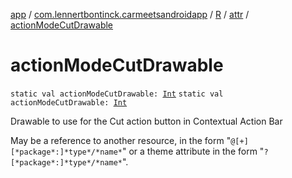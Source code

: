 [app](../../../index.md) / [com.lennertbontinck.carmeetsandroidapp](../../index.md) / [R](../index.md) / [attr](index.md) / [actionModeCutDrawable](./action-mode-cut-drawable.md)

# actionModeCutDrawable

`static val actionModeCutDrawable: `[`Int`](https://kotlinlang.org/api/latest/jvm/stdlib/kotlin/-int/index.html)
`static val actionModeCutDrawable: `[`Int`](https://kotlinlang.org/api/latest/jvm/stdlib/kotlin/-int/index.html)

Drawable to use for the Cut action button in Contextual Action Bar

May be a reference to another resource, in the form "`@[+][*package*:]*type*/*name*`" or a theme attribute in the form "`?[*package*:]*type*/*name*`".

